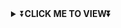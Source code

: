 <div align="center">
<details>
    <summary>⏬<b>CLICK ME TO VIEW⏬</b></summary>

  
<a href="https://github.com/dinoexe1"><img src="deadshot.jpg" alt="google-font" border="0"></a>
  <a  src="deadshot.jpg" alt="grand-theft-auto-font" height="39" width="350" border="0"></a>

  # <u> SETUP <u>
  
[![Run on Repl.it](https://www.linkpicture.com/q/Untitled-3_10.jpg)](https://replit.com/@souravkl11/Raganork-QR)

[![Deploy](https://www.linkpicture.com/q/heroku.jpg)](https://heroku.com/deploy?template=https://github.com/bot-repo/bot-setting.git)
     

